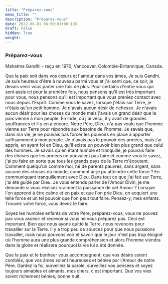 ```yaml
---
title: "Préparez-vous"
menu_title: ""
description: "Préparez-vous"
date: 2022-06-01 06:00:01+00:135
draft: False
hidden: True
weight:
---
```

### Préparez-vous

Mahatma Gandhi - reçu en 1970, Vancouver, Colombie-Britannique, Canada.

Que la paix soit dans vos cœurs et l'amour dans vos âmes, Je suis Gandhi. Je suis heureux d'être à nouveau parmi vous et j'ai senti que, ce soir, je devais venir vous parler une fois de plus. Pour certains d'entre vous qui sont assis ici pour la première fois, nous pensons qu'il est très important pour vous, nous pensons qu'il est important que vous preniez contact avec nous depuis l'Esprit. Comme vous le savez, lorsque j'étais sur Terre, je n'étais qu'un petit homme. Je n'avais aucun désir de richesse. Je n'avais aucun désir pour les choses du monde mais j'avais un grand désir que la paix vienne à mon peuple. En Inde, où j'ai vécu, il y avait de grandes souffrances et il y en a encore. Notre Père, Dieu, n'a pas voulu que l'homme vienne sur Terre pour répondre aux besoins de l'homme. Je savais que, dans ma vie, je ne pouvais pas forcer les pouvoirs en place à apporter suffisamment à mon peuple. Je n'avais pas le pouvoir des armées, mais j'ai appris, en ayant foi en Dieu, qu'il existe un pouvoir bien plus grand que celui des hommes. Je savais qu'en étant humble et tranquille, je pouvais faire des choses que les armées ne pouvaient pas faire et comme vous le savez, j'ai pu faire en sorte que tous les grands pays de la Terre m'écoutent. Comment quelqu'un comme moi, né de parents pauvres, sans argent, sans aucune des choses du monde, comment ai-je pu atteindre cette force ? En communiquant tranquillement avec Dieu. Dans tout ce que j'ai fait sur Terre, j'ai été guidé par Dieu. Je vous entends parler de l'Amour Divin, je me demande si vous réalisez vraiment la puissance de cet Amour ? Lorsque l'on apprend à être calme et en paix et que l'on prie Dieu, on acquiert une telle force et un tel pouvoir que l'on peut tout faire. Pensez-y, mes enfants. Trouvez votre force, vous devez le faire.

Soyez les humbles enfants de votre Père, préparez-vous, vous ne pouvez pas vous asseoir et recevoir si vous ne vous préparez pas. Ceci est important. Bien que nous ayons quitté la Terre, nous revenons pour travailler sur la Terre. Il y a trop peu de sources pour que nous puissions travailler, mais nous pouvons voir et savoir que le jour n'est pas trop éloigné où l'homme aura une plus grande compréhension et alors l'homme viendra dans la gloire et réalisera pourquoi la vie lui a été donnée.

Que la paix et le bonheur vous accompagnent, que vos désirs soient comblés, que vos âmes soient heureuses et bénies par l'Amour de notre Père. Gardez la foi, surveillez la parole, surveillez vos pensées et soyez toujours aimables et aimants, mes chers, c'est important. Que vos vies soient richement bénies, bonne nuit.
